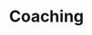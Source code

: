 ---
title: Coaching
longTitle: 'Coaching'
tags:
- gccommon
relatedTerm:
- "[[Training Learning Mentoring Education]]"
---